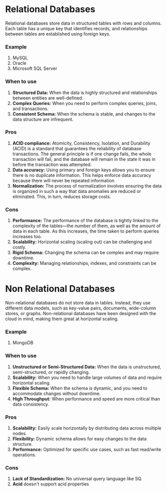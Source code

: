 # Relational Databases
 Relational databases store data in structured tables with rows and columns. Each table has a unique key that identifies records, and relationships between tables are established using foreign keys.
 ### Example
   1) MySQL
   2) Oracle
   3) Microsoft SQL Server

### When to use
  1) **Structured Data:** When the data is highly structured and relationships between entities are well-defined.
  2) **Complex Queries:** When you need to perform complex queries, joins, and transactions.
  3) **Consistent Schema:** When the schema is stable, and changes to the data structure are infrequent.

### Pros
  1) **ACID compliance:** Atomicity, Consistency, Isolation, and Durability (ACID) is a standard that guarantees the reliability of database transactions. The general principle is if one change fails, the whole transaction will fail, and the database will remain in the state it was in before the transaction was attempted.
  2) **Data accuracy:** Using primary and foreign keys allows you to ensure there is no duplicate information. This helps enforce data accuracy because there will never be repeated information
  3) **Normalization:** The process of normalization involves ensuring the data is organized in such a way that data anomalies are reduced or eliminated. This, in turn, reduces storage costs.
### Cons
  1) **Performance:** The performance of the database is tightly linked to the complexity of the tables—the number of them, as well as the amount of data in each table. As this increases, the time taken to perform queries increases too.
  2) **Scalability:** Horizontal scaling (scaling out) can be challenging and costly.
  3) **Rigid Schema:** Changing the schema can be complex and may require downtime.
  4) **Complexity:** Managing relationships, indexes, and constraints can be complex.


# Non Relational Databases
Non-relational databases do not store data in tables. Instead, they use different data models, such as key-value pairs, documents, wide-column stores, or graphs. Non-relational databases have been designed with the cloud in mind, making them great at horizontal scaling.
### Example
   1) MongoDB

### When to use
  1) **Unstructured or Semi-Structured Data:** When the data is unstructured, semi-structured, or rapidly changing.
  2) **Scalability:** When you need to handle large volumes of data and require horizontal scaling.
  3) **Flexible Schema:** When the schema is dynamic, and you need to accommodate changes without downtime.
  4) **High Throughput:** When performance and speed are more critical than data consistency.

### Pros
  1) **Scalability:** Easily scale horizontally by distributing data across multiple nodes.
  2) **Flexibility:** Dynamic schema allows for easy changes to the data structure.
  3) **Performance:** Optimized for specific use cases, such as fast read/write operations.
### Cons
  1) **Lack of Standardization:** No universal query language like SQ.
  2) **Acid** doesn't support acid properties

